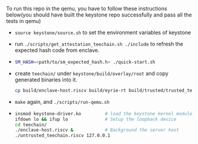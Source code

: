 To run this repo in the qemu, you have to follow these instructions below(you should have built the keystone repo successfully and pass all the tests in qemu)

- `source keystone/source.sh`  to set the environment variables of keystone

- run `./scripts/get_attestation_teechain.sh ./include` to refresh the expected hash code from enclave.

- ```bash
  SM_HASH=<path/to/sm_expected_hash.h> ./quick-start.sh
  ```

- create `teechain/` under `keystone/build/overlay/root` and copy generated binaries into it.

  ```bash
  cp build/enclave-host.riscv build/eyrie-rt build/trusted/trusted_teechain.riscv build/untrusted_teechain.riscv keystone/build/overlay/root/teechain
  ```

- `make`  again, and `./scripts/run-qemu.sh`

- ```bash
  insmod keystone-driver.ko         # load the keystone kernel module (only for newest version)
  ifdown lo && ifup lo              # Setup the loopback device
  cd teechain/
  ./enclave-host.riscv &            # Background the server host
  ./untrusted_teechain.riscv 127.0.0.1
  ```

